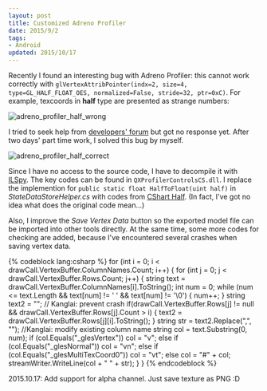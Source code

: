 ```yaml
---
layout: post
title: Customized Adreno Profiler
date: 2015/9/2
tags:
- Android
updated: 2015/10/17
---
```


Recently I found an interesting bug with Adreno Profiler: this cannot work correctly with `glVertexAttribPointer(indx=2, size=4, type=GL_HALF_FLOAT_OES, normalized=False, stride=32, ptr=0xC)`. For example, texcoords in **half** type are presented as strange numbers:

![adreno_profiler_half_wrong](/images/adreno_profiler_half_wrong.png)

<!--more-->

I tried to seek help from [developers' forum](https://developer.qualcomm.com/forum/qdn-forums/software/adreno-gpu-profiler/29349) but got no response yet. After two days' part time work, I solved this bug by myself.

![adreno_profiler_half_correct](/images/adreno_profiler_half_correct.png)

Since I have no access to the source code, I have to decompile it with [ILSpy](http://ilspy.net/). The key codes can be found in `QXProfilerControlsCS.dll`. I replace the implemention for `public static float HalfToFloat(uint half)` in *StateDataStoreHelper.cs* with codes from [CShart Half](http://sourceforge.net/projects/csharp-half/). (In fact, I've got no idea what does the original code mean...)

Also, I improve the *Save Vertex Data* button so the exported model file can be imported into other tools directly. At the same time, some more codes for checking are added, because I've encountered several crashes when saving vertex data.

{% codeblock lang:csharp %}
for (int i = 0; i < drawCall.VertexBuffer.ColumnNames.Count; i++)
{
    for (int j = 0; j < drawCall.VertexBuffer.Rows.Count; j++)
    {
        string text = drawCall.VertexBuffer.ColumnNames[i].ToString();
        int num = 0;
        while (num <= text.Length && text[num] != ' ' && text[num] != '\0')
        {
            num++;
        }
        string text2 = "";
        // Kanglai: prevent crash
        if(drawCall.VertexBuffer.Rows[j] != null && drawCall.VertexBuffer.Rows[j].Count > i)
        {
            text2 = drawCall.VertexBuffer.Rows[j][i].ToString();
        }
        string str = text2.Replace(",", "");
        //Kanglai: modify existing column name
        string col = text.Substring(0, num);
        if (col.Equals("_glesVertex"))
            col = "v";
        else if (col.Equals("_glesNormal"))
            col = "vn";
        else if (col.Equals("_glesMultiTexCoord0"))
            col = "vt";
        else
            col = "#" + col;
        streamWriter.WriteLine(col + " " + str);
    }
}
{% endcodeblock %}

2015.10.17: Add support for alpha channel. Just save texture as PNG :D